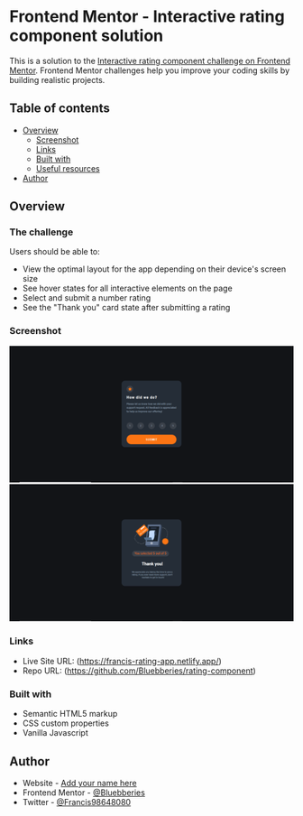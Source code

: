 # Frontend Mentor - Interactive rating component solution

This is a solution to the [Interactive rating component challenge on Frontend Mentor](https://www.frontendmentor.io/challenges/interactive-rating-component-koxpeBUmI). Frontend Mentor challenges help you improve your coding skills by building realistic projects. 

## Table of contents

- [Overview](#overview)
  - [Screenshot](#screenshot)
  - [Links](#links)
  - [Built with](#built-with)
  - [Useful resources](#useful-resources)
- [Author](#author)

## Overview

### The challenge

Users should be able to:

- View the optimal layout for the app depending on their device's screen size
- See hover states for all interactive elements on the page
- Select and submit a number rating
- See the "Thank you" card state after submitting a rating

### Screenshot

![](./images/rating%20component%20desktop.png)
![](./images/rating%20component%20thank%20you.png)


### Links
- Live Site URL: (https://francis-rating-app.netlify.app/)
- Repo URL: (https://github.com/Bluebberies/rating-component)

### Built with

- Semantic HTML5 markup
- CSS custom properties
- Vanilla Javascript

## Author

- Website - [Add your name here](https://www.your-site.com)
- Frontend Mentor - [@Bluebberies](https://www.frontendmentor.io/profile/Bluebberies)
- Twitter - [@Francis98648080](https://www.twitter.com/Francis98648080)


